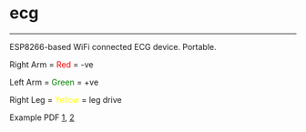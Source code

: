 # ecg

-----
ESP8266-based WiFi connected ECG device. Portable.

Right Arm = <span style="color:red">Red</span> = -ve

Left Arm = <span style="color:green">Green</span> = +ve

Right Leg = <span style="color:yellow">Yellow</span> = leg drive

Example PDF <a href="https://github.com/reubn/ecg/blob/master/example.pdf"/>1</a>, <a href="https://github.com/reubn/ecg/blob/master/ECG.pdf"/>2</a>
